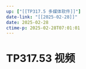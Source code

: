 ```yaml
---
up: ["[[TP317.5 多媒体软件]]"]
date-link: "[[2025-02-28]]"
date: 2025-02-28
ctime-p: 2025-02-28T07:01:01
---
```


# TP317.53 视频
